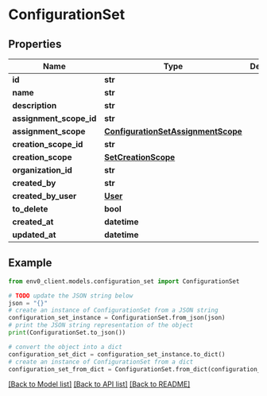 # ConfigurationSet


## Properties

Name | Type | Description | Notes
------------ | ------------- | ------------- | -------------
**id** | **str** |  | [optional] 
**name** | **str** |  | 
**description** | **str** |  | [optional] 
**assignment_scope_id** | **str** |  | 
**assignment_scope** | [**ConfigurationSetAssignmentScope**](ConfigurationSetAssignmentScope.md) |  | [optional] 
**creation_scope_id** | **str** |  | 
**creation_scope** | [**SetCreationScope**](SetCreationScope.md) |  | 
**organization_id** | **str** |  | 
**created_by** | **str** |  | 
**created_by_user** | [**User**](User.md) |  | [optional] 
**to_delete** | **bool** |  | [optional] 
**created_at** | **datetime** |  | [optional] 
**updated_at** | **datetime** |  | [optional] 

## Example

```python
from env0_client.models.configuration_set import ConfigurationSet

# TODO update the JSON string below
json = "{}"
# create an instance of ConfigurationSet from a JSON string
configuration_set_instance = ConfigurationSet.from_json(json)
# print the JSON string representation of the object
print(ConfigurationSet.to_json())

# convert the object into a dict
configuration_set_dict = configuration_set_instance.to_dict()
# create an instance of ConfigurationSet from a dict
configuration_set_from_dict = ConfigurationSet.from_dict(configuration_set_dict)
```
[[Back to Model list]](../README.md#documentation-for-models) [[Back to API list]](../README.md#documentation-for-api-endpoints) [[Back to README]](../README.md)


